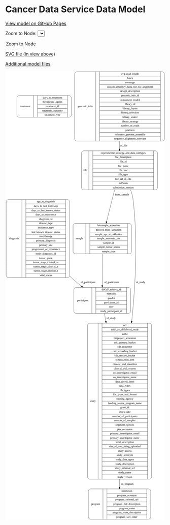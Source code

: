 <link rel='stylesheet' href="assets/style.css">
<link rel='stylesheet' href="https://unpkg.com/leaflet@1.5.1/dist/leaflet.css" integrity="sha512-xwE/Az9zrjBIphAcBb3F6JVqxf46+CDLwfLMHloNu6KEQCAWi6HcDUbeOfBIptF7tcCzusKFjFw2yuvEpDL9wQ==" crossorigin="">
<script type="text/javascript" src="https://code.jquery.com/jquery-3.2.1.min.js"></script>
<script type="text/javascript"  src="https://unpkg.com/leaflet@1.5.1/dist/leaflet.js"></script>
<script type="text/javascript" src="assets/actions.js"></script>

Cancer Data Service Data Model
==============================

[View model on GitHub Pages](https://cbiit.github.io/cds-model)



Zoom to Node: <select id="node_select">
  <option value="">Zoom to Node</option>
</select>
<div id="model"></div>

<p>
<a href="./model-desc/cds-model.svg">SVG file (in view above)</a>
<p>
<a href="./model-desc">Additional model files</a>
<div id='graph' style='display:off;'>
<svg width="850pt" height="2385pt"
 viewBox="0.00 0.00 849.50 2385.00" xmlns="http://www.w3.org/2000/svg" xmlns:xlink="http://www.w3.org/1999/xlink">
<g id="graph0" class="graph" transform="scale(1 1) rotate(0) translate(4 2381)">
<title>Perl</title>
<polygon fill="#ffffff" stroke="transparent" points="-4,4 -4,-2381 845.5,-2381 845.5,4 -4,4"/>
<!-- treatment -->
<g id="node1" class="node">
<title>treatment</title>
<path fill="none" stroke="#000000" d="M69.5,-2135C69.5,-2135 334.5,-2135 334.5,-2135 340.5,-2135 346.5,-2141 346.5,-2147 346.5,-2147 346.5,-2238 346.5,-2238 346.5,-2244 340.5,-2250 334.5,-2250 334.5,-2250 69.5,-2250 69.5,-2250 63.5,-2250 57.5,-2244 57.5,-2238 57.5,-2238 57.5,-2147 57.5,-2147 57.5,-2141 63.5,-2135 69.5,-2135"/>
<text text-anchor="middle" x="102" y="-2188.8" font-family="Times,serif" font-size="14.00" fill="#000000">treatment</text>
<polyline fill="none" stroke="#000000" points="146.5,-2135 146.5,-2250 "/>
<text text-anchor="middle" x="157" y="-2188.8" font-family="Times,serif" font-size="14.00" fill="#000000"> </text>
<polyline fill="none" stroke="#000000" points="167.5,-2135 167.5,-2250 "/>
<text text-anchor="middle" x="246.5" y="-2234.8" font-family="Times,serif" font-size="14.00" fill="#000000">days_to_treatment</text>
<polyline fill="none" stroke="#000000" points="167.5,-2227 325.5,-2227 "/>
<text text-anchor="middle" x="246.5" y="-2211.8" font-family="Times,serif" font-size="14.00" fill="#000000">therapeutic_agents</text>
<polyline fill="none" stroke="#000000" points="167.5,-2204 325.5,-2204 "/>
<text text-anchor="middle" x="246.5" y="-2188.8" font-family="Times,serif" font-size="14.00" fill="#000000">treatment_id</text>
<polyline fill="none" stroke="#000000" points="167.5,-2181 325.5,-2181 "/>
<text text-anchor="middle" x="246.5" y="-2165.8" font-family="Times,serif" font-size="14.00" fill="#000000">treatment_outcome</text>
<polyline fill="none" stroke="#000000" points="167.5,-2158 325.5,-2158 "/>
<text text-anchor="middle" x="246.5" y="-2142.8" font-family="Times,serif" font-size="14.00" fill="#000000">treatment_type</text>
<polyline fill="none" stroke="#000000" points="325.5,-2135 325.5,-2250 "/>
<text text-anchor="middle" x="336" y="-2188.8" font-family="Times,serif" font-size="14.00" fill="#000000"> </text>
</g>
<!-- file -->
<g id="node2" class="node">
<title>file</title>
<path fill="none" stroke="#000000" d="M413,-1749.5C413,-1749.5 793,-1749.5 793,-1749.5 799,-1749.5 805,-1755.5 805,-1761.5 805,-1761.5 805,-1944.5 805,-1944.5 805,-1950.5 799,-1956.5 793,-1956.5 793,-1956.5 413,-1956.5 413,-1956.5 407,-1956.5 401,-1950.5 401,-1944.5 401,-1944.5 401,-1761.5 401,-1761.5 401,-1755.5 407,-1749.5 413,-1749.5"/>
<text text-anchor="middle" x="420.5" y="-1849.3" font-family="Times,serif" font-size="14.00" fill="#000000">file</text>
<polyline fill="none" stroke="#000000" points="440,-1749.5 440,-1956.5 "/>
<text text-anchor="middle" x="450.5" y="-1849.3" font-family="Times,serif" font-size="14.00" fill="#000000"> </text>
<polyline fill="none" stroke="#000000" points="461,-1749.5 461,-1956.5 "/>
<text text-anchor="middle" x="622.5" y="-1941.3" font-family="Times,serif" font-size="14.00" fill="#000000">experimental_strategy_and_data_subtypes</text>
<polyline fill="none" stroke="#000000" points="461,-1933.5 784,-1933.5 "/>
<text text-anchor="middle" x="622.5" y="-1918.3" font-family="Times,serif" font-size="14.00" fill="#000000">file_description</text>
<polyline fill="none" stroke="#000000" points="461,-1910.5 784,-1910.5 "/>
<text text-anchor="middle" x="622.5" y="-1895.3" font-family="Times,serif" font-size="14.00" fill="#000000">file_id</text>
<polyline fill="none" stroke="#000000" points="461,-1887.5 784,-1887.5 "/>
<text text-anchor="middle" x="622.5" y="-1872.3" font-family="Times,serif" font-size="14.00" fill="#000000">file_name</text>
<polyline fill="none" stroke="#000000" points="461,-1864.5 784,-1864.5 "/>
<text text-anchor="middle" x="622.5" y="-1849.3" font-family="Times,serif" font-size="14.00" fill="#000000">file_size</text>
<polyline fill="none" stroke="#000000" points="461,-1841.5 784,-1841.5 "/>
<text text-anchor="middle" x="622.5" y="-1826.3" font-family="Times,serif" font-size="14.00" fill="#000000">file_type</text>
<polyline fill="none" stroke="#000000" points="461,-1818.5 784,-1818.5 "/>
<text text-anchor="middle" x="622.5" y="-1803.3" font-family="Times,serif" font-size="14.00" fill="#000000">file_url_in_cds</text>
<polyline fill="none" stroke="#000000" points="461,-1795.5 784,-1795.5 "/>
<text text-anchor="middle" x="622.5" y="-1780.3" font-family="Times,serif" font-size="14.00" fill="#000000">md5sum</text>
<polyline fill="none" stroke="#000000" points="461,-1772.5 784,-1772.5 "/>
<text text-anchor="middle" x="622.5" y="-1757.3" font-family="Times,serif" font-size="14.00" fill="#000000">submission_version</text>
<polyline fill="none" stroke="#000000" points="784,-1749.5 784,-1956.5 "/>
<text text-anchor="middle" x="794.5" y="-1849.3" font-family="Times,serif" font-size="14.00" fill="#000000"> </text>
</g>
<!-- sample -->
<g id="node3" class="node">
<title>sample</title>
<path fill="none" stroke="#000000" d="M368,-1410C368,-1410 654,-1410 654,-1410 660,-1410 666,-1416 666,-1422 666,-1422 666,-1559 666,-1559 666,-1565 660,-1571 654,-1571 654,-1571 368,-1571 368,-1571 362,-1571 356,-1565 356,-1559 356,-1559 356,-1422 356,-1422 356,-1416 362,-1410 368,-1410"/>
<text text-anchor="middle" x="390" y="-1486.8" font-family="Times,serif" font-size="14.00" fill="#000000">sample</text>
<polyline fill="none" stroke="#000000" points="424,-1410 424,-1571 "/>
<text text-anchor="middle" x="434.5" y="-1486.8" font-family="Times,serif" font-size="14.00" fill="#000000"> </text>
<polyline fill="none" stroke="#000000" points="445,-1410 445,-1571 "/>
<text text-anchor="middle" x="545" y="-1555.8" font-family="Times,serif" font-size="14.00" fill="#000000">biosample_accession</text>
<polyline fill="none" stroke="#000000" points="445,-1548 645,-1548 "/>
<text text-anchor="middle" x="545" y="-1532.8" font-family="Times,serif" font-size="14.00" fill="#000000">derived_from_specimen</text>
<polyline fill="none" stroke="#000000" points="445,-1525 645,-1525 "/>
<text text-anchor="middle" x="545" y="-1509.8" font-family="Times,serif" font-size="14.00" fill="#000000">sample_age_at_collection</text>
<polyline fill="none" stroke="#000000" points="445,-1502 645,-1502 "/>
<text text-anchor="middle" x="545" y="-1486.8" font-family="Times,serif" font-size="14.00" fill="#000000">sample_anatomic_site</text>
<polyline fill="none" stroke="#000000" points="445,-1479 645,-1479 "/>
<text text-anchor="middle" x="545" y="-1463.8" font-family="Times,serif" font-size="14.00" fill="#000000">sample_id</text>
<polyline fill="none" stroke="#000000" points="445,-1456 645,-1456 "/>
<text text-anchor="middle" x="545" y="-1440.8" font-family="Times,serif" font-size="14.00" fill="#000000">sample_tumor_status</text>
<polyline fill="none" stroke="#000000" points="445,-1433 645,-1433 "/>
<text text-anchor="middle" x="545" y="-1417.8" font-family="Times,serif" font-size="14.00" fill="#000000">sample_type</text>
<polyline fill="none" stroke="#000000" points="645,-1410 645,-1571 "/>
<text text-anchor="middle" x="655.5" y="-1486.8" font-family="Times,serif" font-size="14.00" fill="#000000"> </text>
</g>
<!-- file&#45;&gt;sample -->
<g id="edge1" class="edge">
<title>file&#45;&gt;sample</title>
<path fill="none" stroke="#000000" d="M576.6365,-1749.122C563.1433,-1695.9559 546.875,-1631.8555 533.9104,-1580.7721"/>
<polygon fill="#000000" stroke="#000000" points="537.299,-1579.8956 531.4466,-1571.0639 530.5141,-1581.6176 537.299,-1579.8956"/>
<text text-anchor="middle" x="616.5" y="-1719.8" font-family="Times,serif" font-size="14.00" fill="#000000">from_sample</text>
</g>
<!-- study -->
<g id="node7" class="node">
<title>study</title>
<path fill="none" stroke="#000000" d="M445,-213.5C445,-213.5 761,-213.5 761,-213.5 767,-213.5 773,-219.5 773,-225.5 773,-225.5 773,-1029.5 773,-1029.5 773,-1035.5 767,-1041.5 761,-1041.5 761,-1041.5 445,-1041.5 445,-1041.5 439,-1041.5 433,-1035.5 433,-1029.5 433,-1029.5 433,-225.5 433,-225.5 433,-219.5 439,-213.5 445,-213.5"/>
<text text-anchor="middle" x="461" y="-623.8" font-family="Times,serif" font-size="14.00" fill="#000000">study</text>
<polyline fill="none" stroke="#000000" points="489,-213.5 489,-1041.5 "/>
<text text-anchor="middle" x="499.5" y="-623.8" font-family="Times,serif" font-size="14.00" fill="#000000"> </text>
<polyline fill="none" stroke="#000000" points="510,-213.5 510,-1041.5 "/>
<text text-anchor="middle" x="631" y="-1026.3" font-family="Times,serif" font-size="14.00" fill="#000000">acl</text>
<polyline fill="none" stroke="#000000" points="510,-1018.5 752,-1018.5 "/>
<text text-anchor="middle" x="631" y="-1003.3" font-family="Times,serif" font-size="14.00" fill="#000000">adult_or_childhood_study</text>
<polyline fill="none" stroke="#000000" points="510,-995.5 752,-995.5 "/>
<text text-anchor="middle" x="631" y="-980.3" font-family="Times,serif" font-size="14.00" fill="#000000">authz</text>
<polyline fill="none" stroke="#000000" points="510,-972.5 752,-972.5 "/>
<text text-anchor="middle" x="631" y="-957.3" font-family="Times,serif" font-size="14.00" fill="#000000">bioproject_accession</text>
<polyline fill="none" stroke="#000000" points="510,-949.5 752,-949.5 "/>
<text text-anchor="middle" x="631" y="-934.3" font-family="Times,serif" font-size="14.00" fill="#000000">cds_primary_bucket</text>
<polyline fill="none" stroke="#000000" points="510,-926.5 752,-926.5 "/>
<text text-anchor="middle" x="631" y="-911.3" font-family="Times,serif" font-size="14.00" fill="#000000">cds_requestor</text>
<polyline fill="none" stroke="#000000" points="510,-903.5 752,-903.5 "/>
<text text-anchor="middle" x="631" y="-888.3" font-family="Times,serif" font-size="14.00" fill="#000000">cds_secondary_bucket</text>
<polyline fill="none" stroke="#000000" points="510,-880.5 752,-880.5 "/>
<text text-anchor="middle" x="631" y="-865.3" font-family="Times,serif" font-size="14.00" fill="#000000">cds_tertiary_bucket</text>
<polyline fill="none" stroke="#000000" points="510,-857.5 752,-857.5 "/>
<text text-anchor="middle" x="631" y="-842.3" font-family="Times,serif" font-size="14.00" fill="#000000">clinical_trial_arm</text>
<polyline fill="none" stroke="#000000" points="510,-834.5 752,-834.5 "/>
<text text-anchor="middle" x="631" y="-819.3" font-family="Times,serif" font-size="14.00" fill="#000000">clinical_trial_identifier</text>
<polyline fill="none" stroke="#000000" points="510,-811.5 752,-811.5 "/>
<text text-anchor="middle" x="631" y="-796.3" font-family="Times,serif" font-size="14.00" fill="#000000">clinical_trial_system</text>
<polyline fill="none" stroke="#000000" points="510,-788.5 752,-788.5 "/>
<text text-anchor="middle" x="631" y="-773.3" font-family="Times,serif" font-size="14.00" fill="#000000">co_investigator_email</text>
<polyline fill="none" stroke="#000000" points="510,-765.5 752,-765.5 "/>
<text text-anchor="middle" x="631" y="-750.3" font-family="Times,serif" font-size="14.00" fill="#000000">co_investigator_name</text>
<polyline fill="none" stroke="#000000" points="510,-742.5 752,-742.5 "/>
<text text-anchor="middle" x="631" y="-727.3" font-family="Times,serif" font-size="14.00" fill="#000000">data_access_level</text>
<polyline fill="none" stroke="#000000" points="510,-719.5 752,-719.5 "/>
<text text-anchor="middle" x="631" y="-704.3" font-family="Times,serif" font-size="14.00" fill="#000000">data_types</text>
<polyline fill="none" stroke="#000000" points="510,-696.5 752,-696.5 "/>
<text text-anchor="middle" x="631" y="-681.3" font-family="Times,serif" font-size="14.00" fill="#000000">file_types</text>
<polyline fill="none" stroke="#000000" points="510,-673.5 752,-673.5 "/>
<text text-anchor="middle" x="631" y="-658.3" font-family="Times,serif" font-size="14.00" fill="#000000">file_types_and_format</text>
<polyline fill="none" stroke="#000000" points="510,-650.5 752,-650.5 "/>
<text text-anchor="middle" x="631" y="-635.3" font-family="Times,serif" font-size="14.00" fill="#000000">funding_agency</text>
<polyline fill="none" stroke="#000000" points="510,-627.5 752,-627.5 "/>
<text text-anchor="middle" x="631" y="-612.3" font-family="Times,serif" font-size="14.00" fill="#000000">funding_source_program_name</text>
<polyline fill="none" stroke="#000000" points="510,-604.5 752,-604.5 "/>
<text text-anchor="middle" x="631" y="-589.3" font-family="Times,serif" font-size="14.00" fill="#000000">grant_id</text>
<polyline fill="none" stroke="#000000" points="510,-581.5 752,-581.5 "/>
<text text-anchor="middle" x="631" y="-566.3" font-family="Times,serif" font-size="14.00" fill="#000000">index_date</text>
<polyline fill="none" stroke="#000000" points="510,-558.5 752,-558.5 "/>
<text text-anchor="middle" x="631" y="-543.3" font-family="Times,serif" font-size="14.00" fill="#000000">number_of_participants</text>
<polyline fill="none" stroke="#000000" points="510,-535.5 752,-535.5 "/>
<text text-anchor="middle" x="631" y="-520.3" font-family="Times,serif" font-size="14.00" fill="#000000">number_of_samples</text>
<polyline fill="none" stroke="#000000" points="510,-512.5 752,-512.5 "/>
<text text-anchor="middle" x="631" y="-497.3" font-family="Times,serif" font-size="14.00" fill="#000000">organism_species</text>
<polyline fill="none" stroke="#000000" points="510,-489.5 752,-489.5 "/>
<text text-anchor="middle" x="631" y="-474.3" font-family="Times,serif" font-size="14.00" fill="#000000">phs_accession</text>
<polyline fill="none" stroke="#000000" points="510,-466.5 752,-466.5 "/>
<text text-anchor="middle" x="631" y="-451.3" font-family="Times,serif" font-size="14.00" fill="#000000">primary_investigator_email</text>
<polyline fill="none" stroke="#000000" points="510,-443.5 752,-443.5 "/>
<text text-anchor="middle" x="631" y="-428.3" font-family="Times,serif" font-size="14.00" fill="#000000">primary_investigator_name</text>
<polyline fill="none" stroke="#000000" points="510,-420.5 752,-420.5 "/>
<text text-anchor="middle" x="631" y="-405.3" font-family="Times,serif" font-size="14.00" fill="#000000">short_description</text>
<polyline fill="none" stroke="#000000" points="510,-397.5 752,-397.5 "/>
<text text-anchor="middle" x="631" y="-382.3" font-family="Times,serif" font-size="14.00" fill="#000000">size_of_data_being_uploaded</text>
<polyline fill="none" stroke="#000000" points="510,-374.5 752,-374.5 "/>
<text text-anchor="middle" x="631" y="-359.3" font-family="Times,serif" font-size="14.00" fill="#000000">study_access</text>
<polyline fill="none" stroke="#000000" points="510,-351.5 752,-351.5 "/>
<text text-anchor="middle" x="631" y="-336.3" font-family="Times,serif" font-size="14.00" fill="#000000">study_acronym</text>
<polyline fill="none" stroke="#000000" points="510,-328.5 752,-328.5 "/>
<text text-anchor="middle" x="631" y="-313.3" font-family="Times,serif" font-size="14.00" fill="#000000">study_data_types</text>
<polyline fill="none" stroke="#000000" points="510,-305.5 752,-305.5 "/>
<text text-anchor="middle" x="631" y="-290.3" font-family="Times,serif" font-size="14.00" fill="#000000">study_description</text>
<polyline fill="none" stroke="#000000" points="510,-282.5 752,-282.5 "/>
<text text-anchor="middle" x="631" y="-267.3" font-family="Times,serif" font-size="14.00" fill="#000000">study_external_url</text>
<polyline fill="none" stroke="#000000" points="510,-259.5 752,-259.5 "/>
<text text-anchor="middle" x="631" y="-244.3" font-family="Times,serif" font-size="14.00" fill="#000000">study_name</text>
<polyline fill="none" stroke="#000000" points="510,-236.5 752,-236.5 "/>
<text text-anchor="middle" x="631" y="-221.3" font-family="Times,serif" font-size="14.00" fill="#000000">study_version</text>
<polyline fill="none" stroke="#000000" points="752,-213.5 752,-1041.5 "/>
<text text-anchor="middle" x="762.5" y="-623.8" font-family="Times,serif" font-size="14.00" fill="#000000"> </text>
</g>
<!-- file&#45;&gt;study -->
<g id="edge4" class="edge">
<title>file&#45;&gt;study</title>
<path fill="none" stroke="#000000" d="M661.762,-1749.3572C668.0628,-1732.6872 672.9407,-1715.2351 675,-1698 700.3458,-1485.8689 688.5287,-1248.9425 667.7607,-1052.0179"/>
<polygon fill="#000000" stroke="#000000" points="671.21,-1051.3553 666.6694,-1041.7828 664.2494,-1052.0975 671.21,-1051.3553"/>
<text text-anchor="middle" x="714.5" y="-1253.8" font-family="Times,serif" font-size="14.00" fill="#000000">of_study</text>
</g>
<!-- participant -->
<g id="node4" class="node">
<title>participant</title>
<path fill="none" stroke="#000000" d="M372,-1093.5C372,-1093.5 650,-1093.5 650,-1093.5 656,-1093.5 662,-1099.5 662,-1105.5 662,-1105.5 662,-1219.5 662,-1219.5 662,-1225.5 656,-1231.5 650,-1231.5 650,-1231.5 372,-1231.5 372,-1231.5 366,-1231.5 360,-1225.5 360,-1219.5 360,-1219.5 360,-1105.5 360,-1105.5 360,-1099.5 366,-1093.5 372,-1093.5"/>
<text text-anchor="middle" x="408" y="-1158.8" font-family="Times,serif" font-size="14.00" fill="#000000">participant</text>
<polyline fill="none" stroke="#000000" points="456,-1093.5 456,-1231.5 "/>
<text text-anchor="middle" x="466.5" y="-1158.8" font-family="Times,serif" font-size="14.00" fill="#000000"> </text>
<polyline fill="none" stroke="#000000" points="477,-1093.5 477,-1231.5 "/>
<text text-anchor="middle" x="559" y="-1216.3" font-family="Times,serif" font-size="14.00" fill="#000000">dbGaP_subject_id</text>
<polyline fill="none" stroke="#000000" points="477,-1208.5 641,-1208.5 "/>
<text text-anchor="middle" x="559" y="-1193.3" font-family="Times,serif" font-size="14.00" fill="#000000">ethnicity</text>
<polyline fill="none" stroke="#000000" points="477,-1185.5 641,-1185.5 "/>
<text text-anchor="middle" x="559" y="-1170.3" font-family="Times,serif" font-size="14.00" fill="#000000">gender</text>
<polyline fill="none" stroke="#000000" points="477,-1162.5 641,-1162.5 "/>
<text text-anchor="middle" x="559" y="-1147.3" font-family="Times,serif" font-size="14.00" fill="#000000">participant_id</text>
<polyline fill="none" stroke="#000000" points="477,-1139.5 641,-1139.5 "/>
<text text-anchor="middle" x="559" y="-1124.3" font-family="Times,serif" font-size="14.00" fill="#000000">race</text>
<polyline fill="none" stroke="#000000" points="477,-1116.5 641,-1116.5 "/>
<text text-anchor="middle" x="559" y="-1101.3" font-family="Times,serif" font-size="14.00" fill="#000000">study_participant_id</text>
<polyline fill="none" stroke="#000000" points="641,-1093.5 641,-1231.5 "/>
<text text-anchor="middle" x="651.5" y="-1158.8" font-family="Times,serif" font-size="14.00" fill="#000000"> </text>
</g>
<!-- sample&#45;&gt;participant -->
<g id="edge5" class="edge">
<title>sample&#45;&gt;participant</title>
<path fill="none" stroke="#000000" d="M511,-1409.8421C511,-1358.7344 511,-1292.9196 511,-1242.0303"/>
<polygon fill="#000000" stroke="#000000" points="514.5001,-1241.7346 511,-1231.7347 507.5001,-1241.7347 514.5001,-1241.7346"/>
<text text-anchor="middle" x="561.5" y="-1253.8" font-family="Times,serif" font-size="14.00" fill="#000000">of_participant</text>
</g>
<!-- participant&#45;&gt;study -->
<g id="edge3" class="edge">
<title>participant&#45;&gt;study</title>
<path fill="none" stroke="#000000" d="M522.886,-1093.3802C525.0676,-1080.6937 527.4829,-1066.6481 530.0742,-1051.5795"/>
<polygon fill="#000000" stroke="#000000" points="533.5563,-1051.9821 531.8017,-1041.5335 526.6575,-1050.7957 533.5563,-1051.9821"/>
<text text-anchor="middle" x="558.5" y="-1063.8" font-family="Times,serif" font-size="14.00" fill="#000000">of_study</text>
</g>
<!-- program -->
<g id="node5" class="node">
<title>program</title>
<path fill="none" stroke="#000000" d="M449,-.5C449,-.5 757,-.5 757,-.5 763,-.5 769,-6.5 769,-12.5 769,-12.5 769,-149.5 769,-149.5 769,-155.5 763,-161.5 757,-161.5 757,-161.5 449,-161.5 449,-161.5 443,-161.5 437,-155.5 437,-149.5 437,-149.5 437,-12.5 437,-12.5 437,-6.5 443,-.5 449,-.5"/>
<text text-anchor="middle" x="476" y="-77.3" font-family="Times,serif" font-size="14.00" fill="#000000">program</text>
<polyline fill="none" stroke="#000000" points="515,-.5 515,-161.5 "/>
<text text-anchor="middle" x="525.5" y="-77.3" font-family="Times,serif" font-size="14.00" fill="#000000"> </text>
<polyline fill="none" stroke="#000000" points="536,-.5 536,-161.5 "/>
<text text-anchor="middle" x="642" y="-146.3" font-family="Times,serif" font-size="14.00" fill="#000000">institution</text>
<polyline fill="none" stroke="#000000" points="536,-138.5 748,-138.5 "/>
<text text-anchor="middle" x="642" y="-123.3" font-family="Times,serif" font-size="14.00" fill="#000000">program_acronym</text>
<polyline fill="none" stroke="#000000" points="536,-115.5 748,-115.5 "/>
<text text-anchor="middle" x="642" y="-100.3" font-family="Times,serif" font-size="14.00" fill="#000000">program_external_url</text>
<polyline fill="none" stroke="#000000" points="536,-92.5 748,-92.5 "/>
<text text-anchor="middle" x="642" y="-77.3" font-family="Times,serif" font-size="14.00" fill="#000000">program_full_description</text>
<polyline fill="none" stroke="#000000" points="536,-69.5 748,-69.5 "/>
<text text-anchor="middle" x="642" y="-54.3" font-family="Times,serif" font-size="14.00" fill="#000000">program_name</text>
<polyline fill="none" stroke="#000000" points="536,-46.5 748,-46.5 "/>
<text text-anchor="middle" x="642" y="-31.3" font-family="Times,serif" font-size="14.00" fill="#000000">program_short_description</text>
<polyline fill="none" stroke="#000000" points="536,-23.5 748,-23.5 "/>
<text text-anchor="middle" x="642" y="-8.3" font-family="Times,serif" font-size="14.00" fill="#000000">program_sort_order</text>
<polyline fill="none" stroke="#000000" points="748,-.5 748,-161.5 "/>
<text text-anchor="middle" x="758.5" y="-77.3" font-family="Times,serif" font-size="14.00" fill="#000000"> </text>
</g>
<!-- diagnosis -->
<g id="node6" class="node">
<title>diagnosis</title>
<path fill="none" stroke="#000000" d="M12,-1283.5C12,-1283.5 326,-1283.5 326,-1283.5 332,-1283.5 338,-1289.5 338,-1295.5 338,-1295.5 338,-1685.5 338,-1685.5 338,-1691.5 332,-1697.5 326,-1697.5 326,-1697.5 12,-1697.5 12,-1697.5 6,-1697.5 0,-1691.5 0,-1685.5 0,-1685.5 0,-1295.5 0,-1295.5 0,-1289.5 6,-1283.5 12,-1283.5"/>
<text text-anchor="middle" x="42" y="-1486.8" font-family="Times,serif" font-size="14.00" fill="#000000">diagnosis</text>
<polyline fill="none" stroke="#000000" points="84,-1283.5 84,-1697.5 "/>
<text text-anchor="middle" x="94.5" y="-1486.8" font-family="Times,serif" font-size="14.00" fill="#000000"> </text>
<polyline fill="none" stroke="#000000" points="105,-1283.5 105,-1697.5 "/>
<text text-anchor="middle" x="211" y="-1682.3" font-family="Times,serif" font-size="14.00" fill="#000000">age_at_diagnosis</text>
<polyline fill="none" stroke="#000000" points="105,-1674.5 317,-1674.5 "/>
<text text-anchor="middle" x="211" y="-1659.3" font-family="Times,serif" font-size="14.00" fill="#000000">days_to_last_followup</text>
<polyline fill="none" stroke="#000000" points="105,-1651.5 317,-1651.5 "/>
<text text-anchor="middle" x="211" y="-1636.3" font-family="Times,serif" font-size="14.00" fill="#000000">days_to_last_known_status</text>
<polyline fill="none" stroke="#000000" points="105,-1628.5 317,-1628.5 "/>
<text text-anchor="middle" x="211" y="-1613.3" font-family="Times,serif" font-size="14.00" fill="#000000">days_to_recurrence</text>
<polyline fill="none" stroke="#000000" points="105,-1605.5 317,-1605.5 "/>
<text text-anchor="middle" x="211" y="-1590.3" font-family="Times,serif" font-size="14.00" fill="#000000">diagnosis_id</text>
<polyline fill="none" stroke="#000000" points="105,-1582.5 317,-1582.5 "/>
<text text-anchor="middle" x="211" y="-1567.3" font-family="Times,serif" font-size="14.00" fill="#000000">disease_type</text>
<polyline fill="none" stroke="#000000" points="105,-1559.5 317,-1559.5 "/>
<text text-anchor="middle" x="211" y="-1544.3" font-family="Times,serif" font-size="14.00" fill="#000000">incidence_type</text>
<polyline fill="none" stroke="#000000" points="105,-1536.5 317,-1536.5 "/>
<text text-anchor="middle" x="211" y="-1521.3" font-family="Times,serif" font-size="14.00" fill="#000000">last_known_disease_status</text>
<polyline fill="none" stroke="#000000" points="105,-1513.5 317,-1513.5 "/>
<text text-anchor="middle" x="211" y="-1498.3" font-family="Times,serif" font-size="14.00" fill="#000000">morphology</text>
<polyline fill="none" stroke="#000000" points="105,-1490.5 317,-1490.5 "/>
<text text-anchor="middle" x="211" y="-1475.3" font-family="Times,serif" font-size="14.00" fill="#000000">primary_diagnosis</text>
<polyline fill="none" stroke="#000000" points="105,-1467.5 317,-1467.5 "/>
<text text-anchor="middle" x="211" y="-1452.3" font-family="Times,serif" font-size="14.00" fill="#000000">primary_site</text>
<polyline fill="none" stroke="#000000" points="105,-1444.5 317,-1444.5 "/>
<text text-anchor="middle" x="211" y="-1429.3" font-family="Times,serif" font-size="14.00" fill="#000000">progression_or_recurrence</text>
<polyline fill="none" stroke="#000000" points="105,-1421.5 317,-1421.5 "/>
<text text-anchor="middle" x="211" y="-1406.3" font-family="Times,serif" font-size="14.00" fill="#000000">study_diagnosis_id</text>
<polyline fill="none" stroke="#000000" points="105,-1398.5 317,-1398.5 "/>
<text text-anchor="middle" x="211" y="-1383.3" font-family="Times,serif" font-size="14.00" fill="#000000">tumor_grade</text>
<polyline fill="none" stroke="#000000" points="105,-1375.5 317,-1375.5 "/>
<text text-anchor="middle" x="211" y="-1360.3" font-family="Times,serif" font-size="14.00" fill="#000000">tumor_stage_clinical_m</text>
<polyline fill="none" stroke="#000000" points="105,-1352.5 317,-1352.5 "/>
<text text-anchor="middle" x="211" y="-1337.3" font-family="Times,serif" font-size="14.00" fill="#000000">tumor_stage_clinical_n</text>
<polyline fill="none" stroke="#000000" points="105,-1329.5 317,-1329.5 "/>
<text text-anchor="middle" x="211" y="-1314.3" font-family="Times,serif" font-size="14.00" fill="#000000">tumor_stage_clinical_t</text>
<polyline fill="none" stroke="#000000" points="105,-1306.5 317,-1306.5 "/>
<text text-anchor="middle" x="211" y="-1291.3" font-family="Times,serif" font-size="14.00" fill="#000000">vital_status</text>
<polyline fill="none" stroke="#000000" points="317,-1283.5 317,-1697.5 "/>
<text text-anchor="middle" x="327.5" y="-1486.8" font-family="Times,serif" font-size="14.00" fill="#000000"> </text>
</g>
<!-- diagnosis&#45;&gt;participant -->
<g id="edge6" class="edge">
<title>diagnosis&#45;&gt;participant</title>
<path fill="none" stroke="#000000" d="M338.1294,-1291.3634C341.0839,-1288.5331 344.0419,-1285.7432 347,-1283 363.7744,-1267.4442 382.555,-1252.0486 401.2538,-1237.7274"/>
<polygon fill="#000000" stroke="#000000" points="403.4036,-1240.4897 409.2565,-1231.6582 399.1737,-1234.9122 403.4036,-1240.4897"/>
<text text-anchor="middle" x="435.5" y="-1253.8" font-family="Times,serif" font-size="14.00" fill="#000000">of_participant</text>
</g>
<!-- study&#45;&gt;program -->
<g id="edge7" class="edge">
<title>study&#45;&gt;program</title>
<path fill="none" stroke="#000000" d="M603,-213.2924C603,-198.6089 603,-184.6733 603,-171.7422"/>
<polygon fill="#000000" stroke="#000000" points="606.5001,-171.592 603,-161.592 599.5001,-171.5921 606.5001,-171.592"/>
<text text-anchor="middle" x="644.5" y="-183.8" font-family="Times,serif" font-size="14.00" fill="#000000">of_program</text>
</g>
<!-- genomic_info -->
<g id="node8" class="node">
<title>genomic_info</title>
<path fill="none" stroke="#000000" d="M376.5,-2008.5C376.5,-2008.5 829.5,-2008.5 829.5,-2008.5 835.5,-2008.5 841.5,-2014.5 841.5,-2020.5 841.5,-2020.5 841.5,-2364.5 841.5,-2364.5 841.5,-2370.5 835.5,-2376.5 829.5,-2376.5 829.5,-2376.5 376.5,-2376.5 376.5,-2376.5 370.5,-2376.5 364.5,-2370.5 364.5,-2364.5 364.5,-2364.5 364.5,-2020.5 364.5,-2020.5 364.5,-2014.5 370.5,-2008.5 376.5,-2008.5"/>
<text text-anchor="middle" x="420.5" y="-2188.8" font-family="Times,serif" font-size="14.00" fill="#000000">genomic_info</text>
<polyline fill="none" stroke="#000000" points="476.5,-2008.5 476.5,-2376.5 "/>
<text text-anchor="middle" x="487" y="-2188.8" font-family="Times,serif" font-size="14.00" fill="#000000"> </text>
<polyline fill="none" stroke="#000000" points="497.5,-2008.5 497.5,-2376.5 "/>
<text text-anchor="middle" x="659" y="-2361.3" font-family="Times,serif" font-size="14.00" fill="#000000">avg_read_length</text>
<polyline fill="none" stroke="#000000" points="497.5,-2353.5 820.5,-2353.5 "/>
<text text-anchor="middle" x="659" y="-2338.3" font-family="Times,serif" font-size="14.00" fill="#000000">bases</text>
<polyline fill="none" stroke="#000000" points="497.5,-2330.5 820.5,-2330.5 "/>
<text text-anchor="middle" x="659" y="-2315.3" font-family="Times,serif" font-size="14.00" fill="#000000">coverage</text>
<polyline fill="none" stroke="#000000" points="497.5,-2307.5 820.5,-2307.5 "/>
<text text-anchor="middle" x="659" y="-2292.3" font-family="Times,serif" font-size="14.00" fill="#000000">custom_assembly_fasta_file_for_alignment</text>
<polyline fill="none" stroke="#000000" points="497.5,-2284.5 820.5,-2284.5 "/>
<text text-anchor="middle" x="659" y="-2269.3" font-family="Times,serif" font-size="14.00" fill="#000000">design_description</text>
<polyline fill="none" stroke="#000000" points="497.5,-2261.5 820.5,-2261.5 "/>
<text text-anchor="middle" x="659" y="-2246.3" font-family="Times,serif" font-size="14.00" fill="#000000">genomic_info_id</text>
<polyline fill="none" stroke="#000000" points="497.5,-2238.5 820.5,-2238.5 "/>
<text text-anchor="middle" x="659" y="-2223.3" font-family="Times,serif" font-size="14.00" fill="#000000">instrument_model</text>
<polyline fill="none" stroke="#000000" points="497.5,-2215.5 820.5,-2215.5 "/>
<text text-anchor="middle" x="659" y="-2200.3" font-family="Times,serif" font-size="14.00" fill="#000000">library_id</text>
<polyline fill="none" stroke="#000000" points="497.5,-2192.5 820.5,-2192.5 "/>
<text text-anchor="middle" x="659" y="-2177.3" font-family="Times,serif" font-size="14.00" fill="#000000">library_layout</text>
<polyline fill="none" stroke="#000000" points="497.5,-2169.5 820.5,-2169.5 "/>
<text text-anchor="middle" x="659" y="-2154.3" font-family="Times,serif" font-size="14.00" fill="#000000">library_selection</text>
<polyline fill="none" stroke="#000000" points="497.5,-2146.5 820.5,-2146.5 "/>
<text text-anchor="middle" x="659" y="-2131.3" font-family="Times,serif" font-size="14.00" fill="#000000">library_source</text>
<polyline fill="none" stroke="#000000" points="497.5,-2123.5 820.5,-2123.5 "/>
<text text-anchor="middle" x="659" y="-2108.3" font-family="Times,serif" font-size="14.00" fill="#000000">library_strategy</text>
<polyline fill="none" stroke="#000000" points="497.5,-2100.5 820.5,-2100.5 "/>
<text text-anchor="middle" x="659" y="-2085.3" font-family="Times,serif" font-size="14.00" fill="#000000">number_of_reads</text>
<polyline fill="none" stroke="#000000" points="497.5,-2077.5 820.5,-2077.5 "/>
<text text-anchor="middle" x="659" y="-2062.3" font-family="Times,serif" font-size="14.00" fill="#000000">platform</text>
<polyline fill="none" stroke="#000000" points="497.5,-2054.5 820.5,-2054.5 "/>
<text text-anchor="middle" x="659" y="-2039.3" font-family="Times,serif" font-size="14.00" fill="#000000">reference_genome_assembly</text>
<polyline fill="none" stroke="#000000" points="497.5,-2031.5 820.5,-2031.5 "/>
<text text-anchor="middle" x="659" y="-2016.3" font-family="Times,serif" font-size="14.00" fill="#000000">sequence_alignment_software</text>
<polyline fill="none" stroke="#000000" points="820.5,-2008.5 820.5,-2376.5 "/>
<text text-anchor="middle" x="831" y="-2188.8" font-family="Times,serif" font-size="14.00" fill="#000000"> </text>
</g>
<!-- genomic_info&#45;&gt;file -->
<g id="edge2" class="edge">
<title>genomic_info&#45;&gt;file</title>
<path fill="none" stroke="#000000" d="M603,-2008.3433C603,-1994.3068 603,-1980.4026 603,-1967.0183"/>
<polygon fill="#000000" stroke="#000000" points="606.5001,-1966.891 603,-1956.891 599.5001,-1966.8911 606.5001,-1966.891"/>
<text text-anchor="middle" x="625" y="-1978.8" font-family="Times,serif" font-size="14.00" fill="#000000">of_file</text>
</g>
</g>
</svg>
</div>
